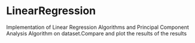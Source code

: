 # LinearRegression
Implementation of Linear Regression Algorithms and Principal Component Analysis Algorithm on dataset.Compare and plot the results of the results
